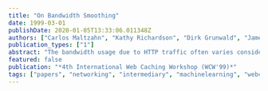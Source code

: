 ```yaml
---
title: "On Bandwidth Smoothing"
date: 1999-03-01
publishDate: 2020-01-05T13:33:06.011348Z
authors: ["Carlos Maltzahn", "Kathy Richardson", "Dirk Grunwald", "James Martin"]
publication_types: ["1"]
abstract: "The bandwidth usage due to HTTP traffic often varies considerably over the course of a day, requiring high network performance during peak periods while leaving network resources unused during off-peak periods. We show that using these extra network resources to prefetch web content during off-peak periods can significantly reduce peak bandwidth usage without compromising cache consistency. With large HTTP traffic variations it is therefore feasible to apply ``bandwidth smoothing'' to reduce the cost and the required capacity of a network infrastructure. In addition to reducing the peak network demand, bandwidth smoothing improves cache hit rates. We apply machine learning techniques to automatically develop prefetch strategies that have high accuracy. Our results are based on web proxy traces generated at a large corporate Internet exchange point and data collected from recent scans of popular web sites"
featured: false
publication: "*4th International Web Caching Workshop (WCW'99)*"
tags: ["papers", "networking", "intermediary", "machinelearning", "webcaching"]
---
```


